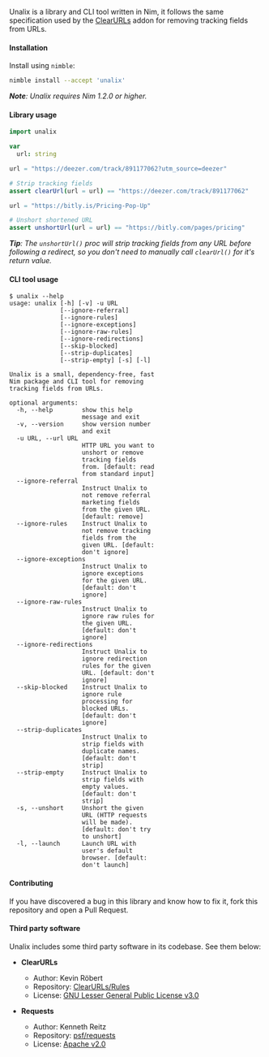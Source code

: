 Unalix is a library and CLI tool written in Nim, it follows the same specification used by the [ClearURLs](https://github.com/ClearURLs/Addon) addon for removing tracking fields from URLs.

#### Installation

Install using `nimble`:

```bash
nimble install --accept 'unalix'
```

_**Note**: Unalix requires Nim 1.2.0 or higher._

#### Library usage

```nim
import unalix

var
  url: string

url = "https://deezer.com/track/891177062?utm_source=deezer"

# Strip tracking fields
assert clearUrl(url = url) == "https://deezer.com/track/891177062"

url = "https://bitly.is/Pricing-Pop-Up"

# Unshort shortened URL
assert unshortUrl(url = url) == "https://bitly.com/pages/pricing"
```

_**Tip**: The `unshortUrl()` proc will strip tracking fields from any URL before following a redirect, so you don't need to manually call `clearUrl()` for it's return value._

#### CLI tool usage

```
$ unalix --help
usage: unalix [-h] [-v] -u URL
              [--ignore-referral]
              [--ignore-rules]
              [--ignore-exceptions]
              [--ignore-raw-rules]
              [--ignore-redirections]
              [--skip-blocked]
              [--strip-duplicates]
              [--strip-empty] [-s] [-l]

Unalix is a small, dependency-free, fast
Nim package and CLI tool for removing
tracking fields from URLs.

optional arguments:
  -h, --help        show this help
                    message and exit
  -v, --version     show version number
                    and exit
  -u URL, --url URL
                    HTTP URL you want to
                    unshort or remove
                    tracking fields
                    from. [default: read
                    from standard input]
  --ignore-referral
                    Instruct Unalix to
                    not remove referral
                    marketing fields
                    from the given URL.
                    [default: remove]
  --ignore-rules    Instruct Unalix to
                    not remove tracking
                    fields from the
                    given URL. [default:
                    don't ignore]
  --ignore-exceptions
                    Instruct Unalix to
                    ignore exceptions
                    for the given URL.
                    [default: don't
                    ignore]
  --ignore-raw-rules
                    Instruct Unalix to
                    ignore raw rules for
                    the given URL.
                    [default: don't
                    ignore]
  --ignore-redirections
                    Instruct Unalix to
                    ignore redirection
                    rules for the given
                    URL. [default: don't
                    ignore]
  --skip-blocked    Instruct Unalix to
                    ignore rule
                    processing for
                    blocked URLs.
                    [default: don't
                    ignore]
  --strip-duplicates
                    Instruct Unalix to
                    strip fields with
                    duplicate names.
                    [default: don't
                    strip]
  --strip-empty     Instruct Unalix to
                    strip fields with
                    empty values.
                    [default: don't
                    strip]
  -s, --unshort     Unshort the given
                    URL (HTTP requests
                    will be made).
                    [default: don't try
                    to unshort]
  -l, --launch      Launch URL with
                    user's default
                    browser. [default:
                    don't launch]
```

#### Contributing

If you have discovered a bug in this library and know how to fix it, fork this repository and open a Pull Request.

#### Third party software

Unalix includes some third party software in its codebase. See them below:

- **ClearURLs**
  - Author: Kevin Röbert
  - Repository: [ClearURLs/Rules](https://github.com/ClearURLs/Rules)
  - License: [GNU Lesser General Public License v3.0](https://gitlab.com/ClearURLs/Rules/blob/master/LICENSE)

- **Requests**
  - Author: Kenneth Reitz
  - Repository: [psf/requests](https://github.com/psf/requests)
  - License: [Apache v2.0](https://github.com/psf/requests/blob/master/LICENSE)
